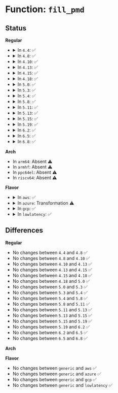 # Function: <code>fill_pmd</code>

## Status
<b>Regular</b>
<ul>
<li>
<details>
<summary>In <code>4.4</code>: ✅</summary>

```c
pmd_t *fill_pmd(pud_t *pud, long unsigned int vaddr);
```

**Collision:** Unique Static

**Inline:** No

**Transformation:** False

**Instances:**

```
In arch/x86/mm/init_64.c (ffffffff81069200)
Location: arch/x86/mm/init_64.c:245
Inline: False
Direct callers:
  - arch/x86/mm/init_64.c:set_pte_vaddr_pud
  - arch/x86/mm/init_64.c:populate_extra_pmd
```
**Symbols:**

```
ffffffff81069200-ffffffff81069337: fill_pmd (STB_LOCAL)
```
</details>
</li>
<li>
<details>
<summary>In <code>4.8</code>: ✅</summary>

```c
pmd_t *fill_pmd(pud_t *pud, long unsigned int vaddr);
```

**Collision:** Unique Static

**Inline:** No

**Transformation:** False

**Instances:**

```
In arch/x86/mm/init_64.c (ffffffff81068f80)
Location: arch/x86/mm/init_64.c:174
Inline: False
Direct callers:
  - arch/x86/mm/init_64.c:populate_extra_pmd
  - arch/x86/mm/init_64.c:set_pte_vaddr_pud
```
**Symbols:**

```
ffffffff81068f80-ffffffff810690de: fill_pmd (STB_LOCAL)
```
</details>
</li>
<li>
<details>
<summary>In <code>4.10</code>: ✅</summary>

```c
pmd_t *fill_pmd(pud_t *pud, long unsigned int vaddr);
```

**Collision:** Unique Static

**Inline:** No

**Transformation:** False

**Instances:**

```
In arch/x86/mm/init_64.c (ffffffff8106cbd0)
Location: arch/x86/mm/init_64.c:164
Inline: False
Direct callers:
  - arch/x86/mm/init_64.c:populate_extra_pmd
  - arch/x86/mm/init_64.c:set_pte_vaddr_pud
```
**Symbols:**

```
ffffffff8106cbd0-ffffffff8106cd2e: fill_pmd (STB_LOCAL)
```
</details>
</li>
<li>
<details>
<summary>In <code>4.13</code>: ✅</summary>

```c
pmd_t *fill_pmd(pud_t *pud, long unsigned int vaddr);
```

**Collision:** Unique Static

**Inline:** No

**Transformation:** False

**Instances:**

```
In arch/x86/mm/init_64.c (ffffffff8106bfa0)
Location: arch/x86/mm/init_64.c:225
Inline: False
Direct callers:
  - arch/x86/mm/init_64.c:populate_extra_pmd
  - arch/x86/mm/init_64.c:__set_pte_vaddr
```
**Symbols:**

```
ffffffff8106bfa0-ffffffff8106c0f9: fill_pmd (STB_LOCAL)
```
</details>
</li>
<li>
<details>
<summary>In <code>4.15</code>: ✅</summary>

```c
pmd_t *fill_pmd(pud_t *pud, long unsigned int vaddr);
```

**Collision:** Unique Static

**Inline:** No

**Transformation:** False

**Instances:**

```
In arch/x86/mm/init_64.c (ffffffff810709d0)
Location: arch/x86/mm/init_64.c:225
Inline: False
Direct callers:
  - arch/x86/mm/init_64.c:populate_extra_pmd
  - arch/x86/mm/init_64.c:__set_pte_vaddr
```
**Symbols:**

```
ffffffff810709d0-ffffffff81070b57: fill_pmd (STB_LOCAL)
```
</details>
</li>
<li>
<details>
<summary>In <code>4.18</code>: ✅</summary>

```c
pmd_t *fill_pmd(pud_t *pud, long unsigned int vaddr);
```

**Collision:** Unique Static

**Inline:** No

**Transformation:** False

**Instances:**

```
In arch/x86/mm/init_64.c (ffffffff810737b0)
Location: arch/x86/mm/init_64.c:236
Inline: False
Direct callers:
  - arch/x86/mm/init_64.c:populate_extra_pmd
  - arch/x86/mm/init_64.c:__set_pte_vaddr
```
**Symbols:**

```
ffffffff810737b0-ffffffff81073900: fill_pmd (STB_LOCAL)
```
</details>
</li>
<li>
<details>
<summary>In <code>5.0</code>: ✅</summary>

```c
pmd_t *fill_pmd(pud_t *pud, long unsigned int vaddr);
```

**Collision:** Unique Static

**Inline:** No

**Transformation:** False

**Instances:**

```
In arch/x86/mm/init_64.c (ffffffff81079a00)
Location: arch/x86/mm/init_64.c:235
Inline: False
Direct callers:
  - arch/x86/mm/init_64.c:populate_extra_pmd
  - arch/x86/mm/init_64.c:__set_pte_vaddr
```
**Symbols:**

```
ffffffff81079a00-ffffffff81079b50: fill_pmd (STB_LOCAL)
```
</details>
</li>
<li>
<details>
<summary>In <code>5.3</code>: ✅</summary>

```c
pmd_t *fill_pmd(pud_t *pud, long unsigned int vaddr);
```

**Collision:** Unique Static

**Inline:** No

**Transformation:** False

**Instances:**

```
In arch/x86/mm/init_64.c (ffffffff8107d720)
Location: arch/x86/mm/init_64.c:267
Inline: False
Direct callers:
  - arch/x86/mm/init_64.c:populate_extra_pmd
  - arch/x86/mm/init_64.c:__set_pte_vaddr
```
**Symbols:**

```
ffffffff8107d720-ffffffff8107d870: fill_pmd (STB_LOCAL)
```
</details>
</li>
<li>
<details>
<summary>In <code>5.4</code>: ✅</summary>

```c
pmd_t *fill_pmd(pud_t *pud, long unsigned int vaddr);
```

**Collision:** Unique Static

**Inline:** No

**Transformation:** False

**Instances:**

```
In arch/x86/mm/init_64.c (ffffffff8107e7b0)
Location: arch/x86/mm/init_64.c:267
Inline: False
Direct callers:
  - arch/x86/mm/init_64.c:populate_extra_pmd
  - arch/x86/mm/init_64.c:__set_pte_vaddr
```
**Symbols:**

```
ffffffff8107e7b0-ffffffff8107e900: fill_pmd (STB_LOCAL)
```
</details>
</li>
<li>
<details>
<summary>In <code>5.8</code>: ✅</summary>

```c
pmd_t *fill_pmd(pud_t *pud, long unsigned int vaddr);
```

**Collision:** Unique Static

**Inline:** No

**Transformation:** False

**Instances:**

```
In arch/x86/mm/init_64.c (ffffffff81084ae0)
Location: arch/x86/mm/init_64.c:272
Inline: False
Direct callers:
  - arch/x86/mm/init_64.c:populate_extra_pmd
  - arch/x86/mm/init_64.c:set_pte_vaddr_pud
  - arch/x86/mm/init_64.c:set_pte_vaddr_p4d
```
**Symbols:**

```
ffffffff81084ae0-ffffffff81084c31: fill_pmd (STB_LOCAL)
```
</details>
</li>
<li>
<details>
<summary>In <code>5.11</code>: ✅</summary>

```c
pmd_t *fill_pmd(pud_t *pud, long unsigned int vaddr);
```

**Collision:** Unique Static

**Inline:** No

**Transformation:** False

**Instances:**

```
In arch/x86/mm/init_64.c (ffffffff81085ff0)
Location: arch/x86/mm/init_64.c:267
Inline: False
Direct callers:
  - arch/x86/mm/init_64.c:populate_extra_pmd
  - arch/x86/mm/init_64.c:set_pte_vaddr_pud
  - arch/x86/mm/init_64.c:set_pte_vaddr_p4d
```
**Symbols:**

```
ffffffff81085ff0-ffffffff81086141: fill_pmd (STB_LOCAL)
```
</details>
</li>
<li>
<details>
<summary>In <code>5.13</code>: ✅</summary>

```c
pmd_t *fill_pmd(pud_t *pud, long unsigned int vaddr);
```

**Collision:** Unique Static

**Inline:** No

**Transformation:** False

**Instances:**

```
In arch/x86/mm/init_64.c (ffffffff81086d90)
Location: arch/x86/mm/init_64.c:267
Inline: False
Direct callers:
  - arch/x86/mm/init_64.c:populate_extra_pmd
  - arch/x86/mm/init_64.c:set_pte_vaddr_pud
  - arch/x86/mm/init_64.c:set_pte_vaddr_p4d
```
**Symbols:**

```
ffffffff81086d90-ffffffff81086ee3: fill_pmd (STB_LOCAL)
```
</details>
</li>
<li>
<details>
<summary>In <code>5.15</code>: ✅</summary>

```c
pmd_t *fill_pmd(pud_t *pud, long unsigned int vaddr);
```

**Collision:** Unique Static

**Inline:** No

**Transformation:** False

**Instances:**

```
In arch/x86/mm/init_64.c (ffffffff810960a0)
Location: arch/x86/mm/init_64.c:268
Inline: False
Direct callers:
  - arch/x86/mm/init_64.c:populate_extra_pmd
  - arch/x86/mm/init_64.c:set_pte_vaddr_pud
  - arch/x86/mm/init_64.c:set_pte_vaddr_p4d
```
**Symbols:**

```
ffffffff810960a0-ffffffff810961f3: fill_pmd (STB_LOCAL)
```
</details>
</li>
<li>
<details>
<summary>In <code>5.19</code>: ✅</summary>

```c
pmd_t *fill_pmd(pud_t *pud, long unsigned int vaddr);
```

**Collision:** Unique Static

**Inline:** No

**Transformation:** False

**Instances:**

```
In arch/x86/mm/init_64.c (ffffffff810a8920)
Location: arch/x86/mm/init_64.c:267
Inline: False
Direct callers:
  - arch/x86/mm/init_64.c:populate_extra_pmd
  - arch/x86/mm/init_64.c:set_pte_vaddr_pud
  - arch/x86/mm/init_64.c:set_pte_vaddr_p4d
```
**Symbols:**

```
ffffffff810a8920-ffffffff810a8a86: fill_pmd (STB_LOCAL)
```
</details>
</li>
<li>
<details>
<summary>In <code>6.2</code>: ✅</summary>

```c
pmd_t *fill_pmd(pud_t *pud, long unsigned int vaddr);
```

**Collision:** Unique Static

**Inline:** No

**Transformation:** False

**Instances:**

```
In arch/x86/mm/init_64.c (ffffffff810c1ef0)
Location: arch/x86/mm/init_64.c:273
Inline: False
Direct callers:
  - arch/x86/mm/init_64.c:populate_extra_pmd
  - arch/x86/mm/init_64.c:set_pte_vaddr_pud
  - arch/x86/mm/init_64.c:set_pte_vaddr_p4d
```
**Symbols:**

```
ffffffff810c1ef0-ffffffff810c208b: fill_pmd (STB_LOCAL)
```
</details>
</li>
<li>
<details>
<summary>In <code>6.5</code>: ✅</summary>

```c
pmd_t *fill_pmd(pud_t *pud, long unsigned int vaddr);
```

**Collision:** Unique Static

**Inline:** No

**Transformation:** False

**Instances:**

```
In arch/x86/mm/init_64.c (ffffffff810c55d0)
Location: arch/x86/mm/init_64.c:273
Inline: False
Direct callers:
  - arch/x86/mm/init_64.c:populate_extra_pmd
  - arch/x86/mm/init_64.c:set_pte_vaddr_pud
  - arch/x86/mm/init_64.c:set_pte_vaddr_p4d
```
**Symbols:**

```
ffffffff810c55d0-ffffffff810c576b: fill_pmd (STB_LOCAL)
```
</details>
</li>
<li>
<details>
<summary>In <code>6.8</code>: ✅</summary>

```c
pmd_t *fill_pmd(pud_t *pud, long unsigned int vaddr);
```

**Collision:** Unique Static

**Inline:** No

**Transformation:** False

**Instances:**

```
In arch/x86/mm/init_64.c (ffffffff810cda20)
Location: arch/x86/mm/init_64.c:273
Inline: False
Direct callers:
  - arch/x86/mm/init_64.c:populate_extra_pmd
  - arch/x86/mm/init_64.c:set_pte_vaddr_pud
  - arch/x86/mm/init_64.c:set_pte_vaddr_p4d
```
**Symbols:**

```
ffffffff810cda20-ffffffff810cdbbb: fill_pmd (STB_LOCAL)
```
</details>
</li>
</ul>
<b>Arch</b>
<ul>
<li>
In <code>arm64</code>: Absent ⚠️
</li>
<li>
In <code>armhf</code>: Absent ⚠️
</li>
<li>
In <code>ppc64el</code>: Absent ⚠️
</li>
<li>
In <code>riscv64</code>: Absent ⚠️
</li>
</ul>
<b>Flavor</b>
<ul>
<li>
<details>
<summary>In <code>aws</code>: ✅</summary>

```c
pmd_t *fill_pmd(pud_t *pud, long unsigned int vaddr);
```

**Collision:** Unique Static

**Inline:** No

**Transformation:** False

**Instances:**

```
In arch/x86/mm/init_64.c (ffffffff8107d7b0)
Location: arch/x86/mm/init_64.c:267
Inline: False
Direct callers:
  - arch/x86/mm/init_64.c:populate_extra_pmd
  - arch/x86/mm/init_64.c:__set_pte_vaddr
```
**Symbols:**

```
ffffffff8107d7b0-ffffffff8107d900: fill_pmd (STB_LOCAL)
```
</details>
</li>
<li>
<details>
<summary>In <code>azure</code>: Transformation ⚠️</summary>

```c
pmd_t *fill_pmd(pud_t *pud, long unsigned int vaddr);
```

**Collision:** Unique Static

**Inline:** No

**Transformation:** True

**Instances:**

```
In arch/x86/mm/init_64.c (0)
Location: arch/x86/mm/init_64.c:267
Inline: False
Direct callers:
  - arch/x86/mm/init_64.c:populate_extra_pmd
  - arch/x86/mm/init_64.c:__set_pte_vaddr
```
**Symbols:**

```
ffffffff8106c7d0-ffffffff8106c8d3: fill_pmd (STB_LOCAL)
ffffffff8106d6cd-ffffffff8106d6e5: fill_pmd.cold (STB_LOCAL)
```
</details>
</li>
<li>
<details>
<summary>In <code>gcp</code>: ✅</summary>

```c
pmd_t *fill_pmd(pud_t *pud, long unsigned int vaddr);
```

**Collision:** Unique Static

**Inline:** No

**Transformation:** False

**Instances:**

```
In arch/x86/mm/init_64.c (ffffffff8107d760)
Location: arch/x86/mm/init_64.c:267
Inline: False
Direct callers:
  - arch/x86/mm/init_64.c:populate_extra_pmd
  - arch/x86/mm/init_64.c:__set_pte_vaddr
```
**Symbols:**

```
ffffffff8107d760-ffffffff8107d8b0: fill_pmd (STB_LOCAL)
```
</details>
</li>
<li>
<details>
<summary>In <code>lowlatency</code>: ✅</summary>

```c
pmd_t *fill_pmd(pud_t *pud, long unsigned int vaddr);
```

**Collision:** Unique Static

**Inline:** No

**Transformation:** False

**Instances:**

```
In arch/x86/mm/init_64.c (ffffffff8107f850)
Location: arch/x86/mm/init_64.c:267
Inline: False
Direct callers:
  - arch/x86/mm/init_64.c:populate_extra_pmd
  - arch/x86/mm/init_64.c:__set_pte_vaddr
```
**Symbols:**

```
ffffffff8107f850-ffffffff8107f9a0: fill_pmd (STB_LOCAL)
```
</details>
</li>
</ul>

## Differences
<b>Regular</b>
<ul>
<li>
No changes between <code>4.4</code> and <code>4.8</code> ✅
</li>
<li>
No changes between <code>4.8</code> and <code>4.10</code> ✅
</li>
<li>
No changes between <code>4.10</code> and <code>4.13</code> ✅
</li>
<li>
No changes between <code>4.13</code> and <code>4.15</code> ✅
</li>
<li>
No changes between <code>4.15</code> and <code>4.18</code> ✅
</li>
<li>
No changes between <code>4.18</code> and <code>5.0</code> ✅
</li>
<li>
No changes between <code>5.0</code> and <code>5.3</code> ✅
</li>
<li>
No changes between <code>5.3</code> and <code>5.4</code> ✅
</li>
<li>
No changes between <code>5.4</code> and <code>5.8</code> ✅
</li>
<li>
No changes between <code>5.8</code> and <code>5.11</code> ✅
</li>
<li>
No changes between <code>5.11</code> and <code>5.13</code> ✅
</li>
<li>
No changes between <code>5.13</code> and <code>5.15</code> ✅
</li>
<li>
No changes between <code>5.15</code> and <code>5.19</code> ✅
</li>
<li>
No changes between <code>5.19</code> and <code>6.2</code> ✅
</li>
<li>
No changes between <code>6.2</code> and <code>6.5</code> ✅
</li>
<li>
No changes between <code>6.5</code> and <code>6.8</code> ✅
</li>
</ul>
<b>Arch</b>
<ul>
</ul>
<b>Flavor</b>
<ul>
<li>
No changes between <code>generic</code> and <code>aws</code> ✅
</li>
<li>
No changes between <code>generic</code> and <code>azure</code> ✅
</li>
<li>
No changes between <code>generic</code> and <code>gcp</code> ✅
</li>
<li>
No changes between <code>generic</code> and <code>lowlatency</code> ✅
</li>
</ul>
